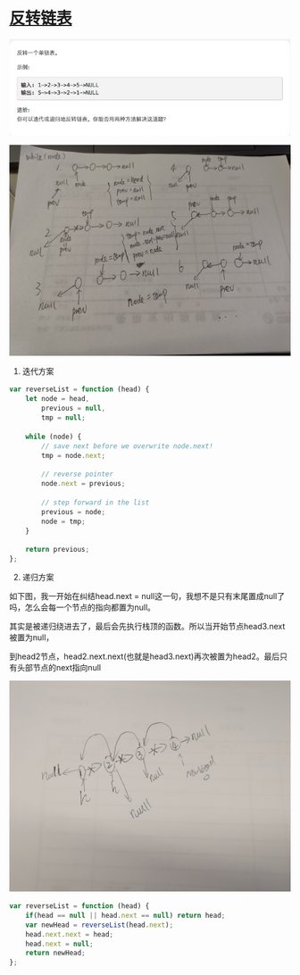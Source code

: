 # [反转链表](https://leetcode-cn.com/explore/interview/card/top-interview-questions-easy/6/linked-list/43/)

![reverseList](./imgs/reverseList.png)

![reverseDemo](./imgs/demos/reverseDemo.jpg)

1. 迭代方案

```js
var reverseList = function (head) {
    let node = head,
        previous = null,
        tmp = null;

    while (node) {
        // save next before we overwrite node.next!
        tmp = node.next;

        // reverse pointer
        node.next = previous;

        // step forward in the list
        previous = node;
        node = tmp;
    }

    return previous;
};

```
2. 递归方案

如下图，我一开始在纠结head.next = null这一句，我想不是只有末尾置成null了吗，怎么会每一个节点的指向都置为null。

其实是被递归绕进去了，最后会先执行栈顶的函数。所以当开始节点head3.next被置为null，

到head2节点，head2.next.next(也就是head3.next)再次被置为head2。最后只有头部节点的next指向null

![recurseReverseList](./imgs/demos/recurseReverseList.jpg)

```js
var reverseList = function (head) {
    if(head == null || head.next == null) return head;
    var newHead = reverseList(head.next);
	head.next.next = head; 
	head.next = null;
	return newHead; 
};
```
